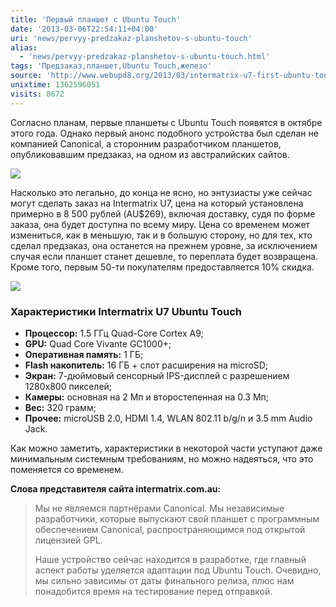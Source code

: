 ```yaml
---
title: 'Первый планшет с Ubuntu Touch'
date: '2013-03-06T22:54:11+04:00'
uri: 'news/pervyy-predzakaz-planshetov-s-ubuntu-touch'
alias: 
  - 'news/pervyy-predzakaz-planshetov-s-ubuntu-touch.html'
tags: 'Предзаказ,планшет,Ubuntu Touch,железо'
source: 'http://www.webupd8.org/2013/03/intermatrix-u7-first-ubuntu-touch.html'
unixtime: 1362596051
visits: 8672
---
```

Согласно планам, первые планшеты с Ubuntu Touch появятся в октябре этого года. Однако первый анонс подобного устройства был сделан не компанией Canonical, а сторонним разработчиком планшетов, опубликовавшим предзаказ, на одном из австралийских сайтов.

![](img/2013/03/06/22-00/ubuntu-tablet-smaller-8535009174-o.jpg)

Насколько это легально, до конца не ясно, но энтузиасты уже сейчас могут сделать заказ на Intermatrix U7, цена на который установлена примерно в 8 500 рублей (AU$269), включая доставку, судя по форме заказа, она будет доступна по всему миру. Цена со временем может измениться, как в меньшую, так и в большую сторону, но для тех, кто сделал предзаказ, она останется на прежнем уровне, за исключением случая если планшет станет дешевле, то переплата будет возвращена. Кроме того, первым 50-ти покупателям предоставляется 10% скидка.

[![](img/2013/03/06/22-00/intermatrix-u7-u10-ubuntu-tablet-8535009250-o.jpg)](img/2013/03/06/22-00/intermatrix-u7-u10-ubuntu-tablet-8535009250-o.jpg)

### Характеристики Intermatrix U7 Ubuntu Touch

*   **Процессор:** 1.5 ГГц Quad-Core Cortex A9;
*   **GPU:** Quad Core Vivante GC1000+;
*   **Оперативная память:** 1 ГБ;
*   **Flash накопитель:** 16 ГБ + слот расширения на microSD;
*   **Экран:** 7-дюймовый сенсорный IPS-дисплей с разрешением 1280х800 пикселей;
*   **Камеры:** основная на 2 Мп и второстепенная на 0.3 Мп;
*   **Вес:** 320 грамм;
*   **Прочее:** microUSB 2.0, HDMI 1.4, WLAN 802.11 b/g/n и 3.5 mm Audio Jack.

Как можно заметить, характеристики в некоторой части уступают даже минимальным системным требованиям, но можно надеяться, что это поменяется со временем.

**Слова представителя сайта intermatrix.com.au:**

> Мы не являемся партнёрами Canonical. Мы независимые разработчики, которые выпускают свой планшет с программным обеспечением Canonical, распространяющимся под открытой лицензией GPL.
> 
> Наше устройство сейчас находится в разработке, где главный аспект работы уделяется адаптации под Ubuntu Touch. Очевидно, мы сильно зависимы от даты финального релиза, плюс нам понадобится время на тестирование перед отправкой.
